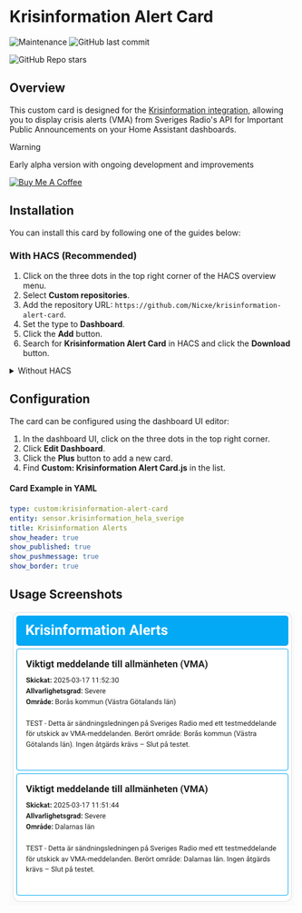 # Krisinformation Alert Card
<img alt="Maintenance" src="https://img.shields.io/maintenance/yes/2025"> <img alt="GitHub last commit" src="https://img.shields.io/github/last-commit/Nicxe/krisinformation-alert-card"><br>

<img alt="GitHub Repo stars" src="https://img.shields.io/github/stars/Nicxe/krisinformation-alert-card">



## Overview

This custom card is designed for the [Krisinformation integration](https://github.com/Nicxe/krisinformation), allowing you to display crisis alerts (VMA) from Sveriges Radio's API for Important Public Announcements on your Home Assistant dashboards.


 
> [!WARNING]
> Early alpha version with ongoing development and improvements


<a href="https://buymeacoffee.com/niklasv" target="_blank"><img src="https://www.buymeacoffee.com/assets/img/custom_images/orange_img.png" alt="Buy Me A Coffee" style="height: auto !important;width: auto !important;" ></a>

## Installation

You can install this card by following one of the guides below:

### With HACS (Recommended)

1. Click on the three dots in the top right corner of the HACS overview menu.
2. Select **Custom repositories**.
3. Add the repository URL: `https://github.com/Nicxe/krisinformation-alert-card`.
4. Set the type to **Dashboard**.
5. Click the **Add** button.
6. Search for **Krisinformation Alert Card** in HACS and click the **Download** button.

<details>
<summary>Without HACS</summary>



1. Download the `krisinformation-alert-card.js` file from the [latest release](https://github.com/Nicxe/krisinformation-alert-card/releases).
2. Place the `krisinformation-alert-card.js` file in your `config/www` folder.
3. Add a reference to `/local/krisinformation-alert-card.js` in your dashboard. There are two ways to do this:
    - **Using the UI:** Go to _Settings_ → _Dashboards_ → _More Options_ → _Resources_ → _Add Resource_. Set the URL as `krisinformation-alert-card.js` and set the _Resource type_ to `JavaScript Module`.
      **Note:** If you do not see the Resources menu, you need to enable _Advanced Mode_ in your _User Profile_.
    - **Using YAML:** Add the following code to the `lovelace` section of your configuration:
        ```yaml
        resources:
          - url: /local/krisinformation-alert-card.js
            type: module
        ```

</details>

## Configuration

The card can be configured using the dashboard UI editor:

1. In the dashboard UI, click on the three dots in the top right corner.
2. Click **Edit Dashboard**.
3. Click the **Plus** button to add a new card.
4. Find **Custom: Krisinformation Alert Card.js** in the list.


#### Card Example in YAML

```yaml
type: custom:krisinformation-alert-card
entity: sensor.krisinformation_hela_sverige
title: Krisinformation Alerts
show_header: true
show_published: true
show_pushmessage: true
show_border: true
```

## Usage Screenshots

![Screenshot](https://github.com/Nicxe/krisinformation-alert-card/blob/main/screenshot.png)